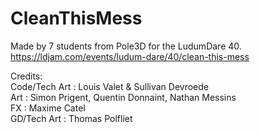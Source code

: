 # CleanThisMess

Made by 7 students from Pole3D for the LudumDare 40.  
https://ldjam.com/events/ludum-dare/40/clean-this-mess

Credits:  
Code/Tech Art : Louis Valet & Sullivan Devroede  
Art : Simon Prigent, Quentin Donnaint, Nathan Messins  
FX : Maxime Catel  
GD/Tech Art : Thomas Polfliet  
